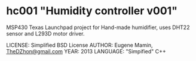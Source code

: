 hc001 "Humidity controller v001"
=====

MSP430 Texas Launchpad project for Hand-made humidifier, uses DHT22 sensor and L293D motor driver.

LICENSE: Simplified BSD License
AUTHOR: Eugene Mamin, TheDZhon@gmail.com
YEAR: 2013
LANGUAGE: "Simpified" C++